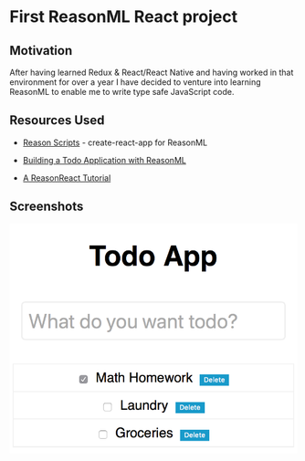 # First ReasonML React project

## Motivation

After having learned Redux & React/React Native and having worked in that environment for over a year I have decided to venture into learning ReasonML to enable me to write type safe JavaScript code.

## Resources Used

- [Reason Scripts](https://github.com/reasonml-community/reason-scripts) - create-react-app for ReasonML 

- [Building a Todo Application with ReasonML](https://www.youtube.com/watch?v=KOSjVDKmwFw)

- [A ReasonReact Tutorial](https://jaredforsyth.com/posts/a-reason-react-tutorial/)


## Screenshots

<img src="./screenshot.png" alt="Screenshot" />
